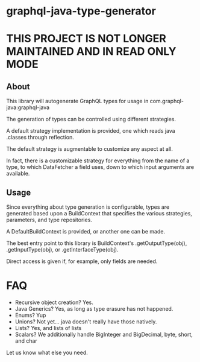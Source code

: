 # graphql-java-type-generator

# THIS PROJECT IS NOT LONGER MAINTAINED AND IN READ ONLY MODE

## About
This library will autogenerate GraphQL types for usage in com.graphql-java:graphql-java

The generation of types can be controlled using different strategies.

A default strategy implementation is provided, one which reads java .classes through reflection.

The default strategy is augmentable to customize any aspect at all.

In fact, there is a customizable strategy for everything from the name of a type, to which DataFetcher a field uses, down to which input arguments are available.

## Usage
Since everything about type generation is configurable, types are generated based upon a BuildContext that specifies the various strategies, parameters, and type repositories.

A DefaultBuildContext is provided, or another one can be made.

The best entry point to this library is BuildContext's .getOutputType(obj), .getInputType(obj), or .getInterfaceType(obj).

Direct access is given if, for example, only fields are needed.

# FAQ
* Recursive object creation? Yes.
* Java Generics? Yes, as long as type erasure has not happened.
* Enums? Yup
* Unions? Not yet... java doesn't really have those natively.
* Lists? Yes, and lists of lists
* Scalars? We additionally handle BigInteger and BigDecimal, byte, short, and char

Let us know what else you need.
